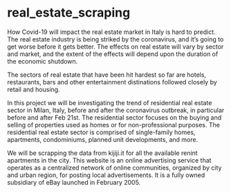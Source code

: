 # real_estate_scraping
How Covid-19 will impact the real estate market in Italy is hard to predict. The real estate industry is being striked by the coronavirus, and it’s going to get worse before it gets better. The effects on real estate will vary by sector and market, and the extent of the effects will depend upon the duration of the economic shutdown.

The sectors of real estate that have been hit hardest so far are hotels, restaurants, bars and other entertainment distinations followed closely by retail and housing.

In this project we will be investigating the trend of residential real estate sector in Milan, Italy, before and after the coronavirus outbreak, in particular before and after Feb 21st. The residential sector focuses on the buying and selling of properties used as homes or for non-professional purposes. The residential real estate sector is comprised of single-family homes, apartments, condominiums, planned unit developments, and more.

We will be scrapping the data from kijiji.it for all the available renint apartments in the city. This website is an online advertising service that operates as a centralized network of online communities, organized by city and urban region, for posting local advertisements. It is a fully owned subsidiary of eBay launched in February 2005. 
